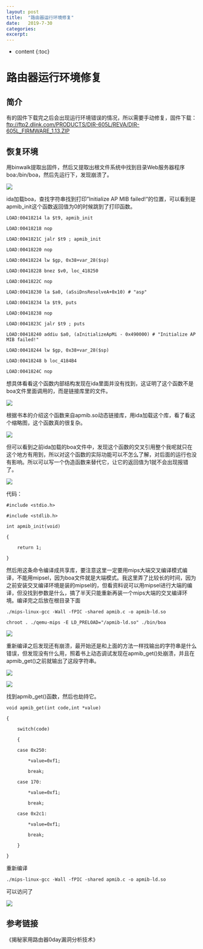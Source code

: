```yaml
---
layout: post
title:  "路由器运行环境修复"
date:   2019-7-30
categories: 
excerpt: 
---
```


* content
{:toc}



# **路由器运行环境修复**

## **简介**

有的固件下载完之后会出现运行环境错误的情况，所以需要手动修复，固件下载：<ftp://ftp2.dlink.com/PRODUCTS/DIR-605L/REVA/DIR-605L_FIRMWARE_1.13.ZIP>

## **恢复环境**

用binwalk提取出固件，然后又提取出根文件系统中找到目录Web服务器程序boa:/bin/boa，然后先运行下，发现崩溃了。

![](<http://ww1.sinaimg.cn/large/7fb67c86ly1g5i184nc39j212d02twfp.jpg>)

ida加载boa，查找字符串找到打印”Initialize AP MIB failed!“的位置，可以看到是apmib_init这个函数返回值为0的时候跳到了打印函数。

	LOAD:00418214 la $t9, apmib_init

	LOAD:00418218 nop

	LOAD:0041821C jalr $t9 ; apmib_init

	LOAD:00418220 nop

	LOAD:00418224 lw $gp, 0x38+var_28($sp)

	LOAD:00418228 bnez $v0, loc_418250

	LOAD:0041822C nop

	LOAD:00418230 la $a0, (aSsiDnsResolveA+0x10) # "asp"

	LOAD:00418234 la $t9, puts

	LOAD:00418238 nop

	LOAD:0041823C jalr $t9 ; puts

	LOAD:00418240 addiu $a0, (aInitializeApMi - 0x490000) # "Initialize AP MIB failed!"

	LOAD:00418244 lw $gp, 0x38+var_28($sp)

	LOAD:00418248 b loc_4184B4

	LOAD:0041824C nop

想具体看看这个函数内部结构发现在ida里面并没有找到，这证明了这个函数不是boa文件里面调用的，而是链接库里的文件。

![](<http://ww1.sinaimg.cn/large/7fb67c86ly1g5i18fbf8hj20zz02ajsj.jpg>)

根据书本的介绍这个函数来自apmib.so动态链接库，用ida加载这个库，看了看这个缩略图，这个函数真的很复杂。

![](<http://ww1.sinaimg.cn/large/7fb67c86ly1g5i18mzwp2j20nl08ht9a.jpg>)

但可以看到之前ida加载的boa文件中，发现这个函数的交叉引用整个我呢就只在这个地方有用到，所以对这个函数的实际功能可以不怎么了解，对后面的运行也没有影响。所以可以写一个伪造函数来替代它，让它的返回值为1就不会出现报错了。

![](<http://ww1.sinaimg.cn/large/7fb67c86ly1g5i18x818gj212e0l17e8.jpg>)

代码：

	#include <stdio.h>

	#include <stdlib.h>

	int apmib_init(void)

	{

		return 1;

	}

然后用这条命令编译成共享库，要注意这里一定要用mips大端交叉编译模式编译，不能用mipsel，因为boa文件就是大端模式。我这里弄了比较长的时间，因为之前安装交叉编译环境是装的mipsel的，但看资料说可以用mipsel进行大端的编译，但没找到参数是什么，搞了半天只能重新再装一个mips大端的交叉编译环境。编译完之后放在根目录下面

	./mips-linux-gcc -Wall -fPIC -shared apmib.c -o apmib-ld.so

	chroot . ./qemu-mips -E LD_PRELOAD="/apmib-ld.so" ./bin/boa

![](<http://ww1.sinaimg.cn/large/7fb67c86ly1g5i197ls1oj211306dadq.jpg>)

重新编译之后发现还有崩溃，最开始还是和上面的方法一样找输出的字符串是什么错误，但发现没有什么用，照着书上动态调试发现在apmib_get()处崩溃，并且在apmib_get()之前就输出了这段字符串。

![](<http://ww1.sinaimg.cn/large/7fb67c86ly1g5i19l5jgvj212i0jtdud.jpg>)

![](<http://ww1.sinaimg.cn/large/7fb67c86ly1g5i19scw7dj212c0ki7fr.jpg>)

找到apmib_get()函数，然后也劫持它。

	void apmib_get(int code,int *value)

	{

		switch(code)

		{

		case 0x250:

			*value=0xf1;

			break;

		case 170:

			*value=0xf1;

			break;

		case 0x2c1:

			*value=0xf1;

			break;

		}

	}

重新编译

	./mips-linux-gcc -Wall -fPIC -shared apmib.c -o apmib-ld.so

可以访问了

![](<http://ww1.sinaimg.cn/large/7fb67c86ly1g5i1a43992j20yl0jbtkt.jpg>)

## **参考链接**

《揭秘家用路由器0day漏洞分析技术》
